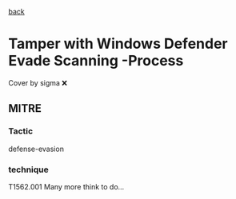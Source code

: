 [back](../index.md)
# Tamper with Windows Defender Evade Scanning -Process
Cover by sigma :x: 
## MITRE
### Tactic
defense-evasion
### technique
T1562.001
Many more think to do...